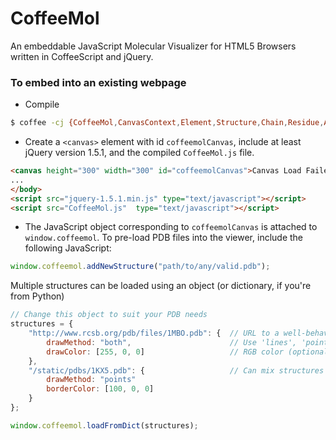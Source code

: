 CoffeeMol
=========

An embeddable JavaScript Molecular Visualizer for HTML5 Browsers written in CoffeeScript and jQuery.

### To embed into an existing webpage
* Compile

```bash
$ coffee -cj {CoffeeMol,CanvasContext,Element,Structure,Chain,Residue,Atom,Selector,main,Viewer}.coffee
```

* Create a `<canvas>` element with id `coffeemolCanvas`, include at least jQuery version 1.5.1, and the compiled `CoffeeMol.js` file.

```html
<canvas height="300" width="300" id="coffeemolCanvas">Canvas Load Failed</canvas>
...
</body>
<script src="jquery-1.5.1.min.js" type="text/javascript"></script>
<script src="CoffeeMol.js"  type="text/javascript"></script>
```

* The JavaScript object corresponding to `coffeemolCanvas` is attached to `window.coffeemol`. To pre-load PDB files into the viewer, include the following JavaScript:

```js
window.coffeemol.addNewStructure("path/to/any/valid.pdb");
```

Multiple structures can be loaded using an object (or dictionary, if you're from Python) 

```js
// Change this object to suit your PDB needs
structures = {
	"http://www.rcsb.org/pdb/files/1MBO.pdb": {  // URL to a well-behaved PDB file
		drawMethod: "both",						 // Use 'lines', 'points', or 'both'
		drawColor: [255, 0, 0]				     // RGB color (optional)
	},
    "/static/pdbs/1KX5.pdb": {					 // Can mix structures and properties
        drawMethod: "points"
		borderColor: [100, 0, 0]
	}
};

window.coffeemol.loadFromDict(structures);
```
